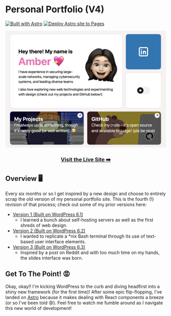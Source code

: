# Personal Portfolio (V4)

[![Built with Astro](https://astro.badg.es/v2/built-with-astro/tiny.svg)](https://astro.build) [![Deploy Astro site to Pages](https://github.com/ambercaravalho/personal-site-v4/actions/workflows/astro-deploy-to-github-pages.yml/badge.svg?branch=main)](https://github.com/ambercaravalho/personal-site-v4/actions/workflows/astro-deploy-to-github-pages.yml)

![Homepage Screenshot](readme-screenshot.png)

<div align="center">

### [Visit the Live Site ➡️](https://ambercaravalho.github.io/personal-site-v4/)

</div>

## Overview 🖥️
Every six months or so I get inspired by a new design and choose to entirely scrap the old version of my personal portfolio site. This is the fourth (!) revision of that process; check out some of my prior versions here:

- [Version 1 (Built on WordPress 6.1)](https://web.archive.org/web/20230513131828/https://ambercaravalho.com/)
    - I learned a bunch about self-hosting servers as well as the first shreds of web design.
- [Version 2 (Built on WordPress 6.2)](https://v2.ambercaravalho.com)
    - I wanted to replicate a *nix Bash terminal through its use of text-based user interface elements.
- [Version 3 (Built on WordPress 6.3)](https://v3.ambercaravalho.com)
    - Inspired by a post on Reddit and with too much time on my hands, the slides interface was born.

## Get To The Point! 😡

Okay, okay!! I'm kicking WordPress to the curb and diving headfirst into a shiny new framework (for the first time)! After some epic flip-flopping, I've landed on [Astro](https://astro.build) because it makes dealing with React components a breeze (or so I've been told 😰). Feel free to watch me fumble around as I navigate this new world of development!